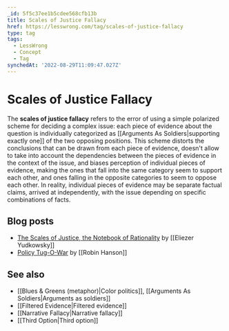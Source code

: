 ```yaml
---
_id: 5f5c37ee1b5cdee568cfb13b
title: Scales of Justice Fallacy
href: https://lesswrong.com/tag/scales-of-justice-fallacy
type: tag
tags:
  - LessWrong
  - Concept
  - Tag
synchedAt: '2022-08-29T11:09:47.027Z'
---
```

# Scales of Justice Fallacy

The **scales of justice fallacy** refers to the error of using a simple polarized scheme for deciding a complex issue: each piece of evidence about the question is individually categorized as [[Arguments As Soldiers|supporting exactly one]] of the two opposing positions. This scheme distorts the conclusions that can be drawn from each piece of evidence, doesn't allow to take into account the dependencies between the pieces of evidence in the context of the issue, and biases perception of individual pieces of evidence, making the ones that fall into the same category seem to support each other, and ones falling in the opposite categories to seem to oppose each other. In reality, individual pieces of evidence may be separate factual claims, arrived at independently, with the issue depending on specific combinations of facts.

## Blog posts

- [The Scales of Justice, the Notebook of Rationality](http://lesswrong.com/lw/h1/the_scales_of_justice_the_notebook_of_rationality/) by [[Eliezer Yudkowsky]]
- [Policy Tug-O-War](http://www.overcomingbias.com/2007/05/policy_tugowar.html) by [[Robin Hanson]]

## See also

- [[Blues & Greens (metaphor)|Color politics]], [[Arguments As Soldiers|Arguments as soldiers]]
- [[Filtered Evidence|Filtered evidence]]
- [[Narrative Fallacy|Narrative fallacy]]
- [[Third Option|Third option]]
